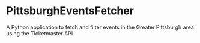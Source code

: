 # PittsburghEventsFetcher
A Python application to fetch and filter events in the Greater Pittsburgh area using the Ticketmaster API
